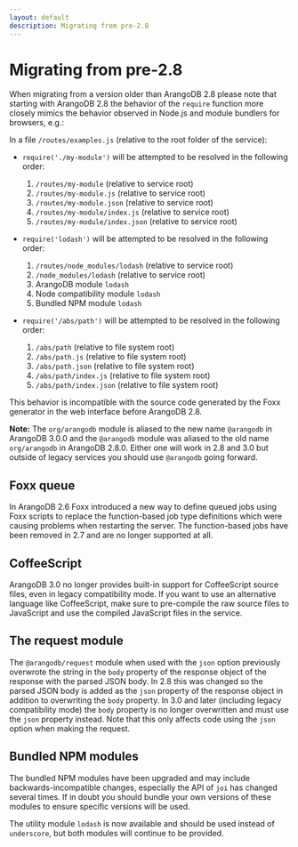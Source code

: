 ```yaml
---
layout: default
description: Migrating from pre-2.8
---
```

Migrating from pre-2.8
======================

When migrating from a version older than ArangoDB 2.8 please note that starting with ArangoDB 2.8 the behavior of the `require` function more closely mimics the behavior observed in Node.js and module bundlers for browsers, e.g.:

In a file `/routes/examples.js` (relative to the root folder of the service):

* `require('./my-module')` will be attempted to be resolved in the following order:

  1. `/routes/my-module` (relative to service root)
  2. `/routes/my-module.js` (relative to service root)
  3. `/routes/my-module.json` (relative to service root)
  4. `/routes/my-module/index.js` (relative to service root)
  5. `/routes/my-module/index.json` (relative to service root)

* `require('lodash')` will be attempted to be resolved in the following order:

  1. `/routes/node_modules/lodash` (relative to service root)
  2. `/node_modules/lodash` (relative to service root)
  3. ArangoDB module `lodash`
  4. Node compatibility module `lodash`
  5. Bundled NPM module `lodash`

* `require('/abs/path')` will be attempted to be resolved in the following order:

  1. `/abs/path` (relative to file system root)
  2. `/abs/path.js` (relative to file system root)
  3. `/abs/path.json` (relative to file system root)
  4. `/abs/path/index.js` (relative to file system root)
  5. `/abs/path/index.json` (relative to file system root)

This behavior is incompatible with the source code generated by the Foxx generator in the web interface before ArangoDB 2.8.

**Note:** The `org/arangodb` module is aliased to the new name `@arangodb` in ArangoDB 3.0.0 and the `@arangodb` module was aliased to the old name `org/arangodb` in ArangoDB 2.8.0. Either one will work in 2.8 and 3.0 but outside of legacy services you should use `@arangodb` going forward.

Foxx queue
----------

In ArangoDB 2.6 Foxx introduced a new way to define queued jobs using Foxx scripts to replace the function-based job type definitions which were causing problems when restarting the server. The function-based jobs have been removed in 2.7 and are no longer supported at all.

CoffeeScript
------------

ArangoDB 3.0 no longer provides built-in support for CoffeeScript source files, even in legacy compatibility mode. If you want to use an alternative language like CoffeeScript, make sure to pre-compile the raw source files to JavaScript and use the compiled JavaScript files in the service.

The request module
------------------

The `@arangodb/request` module when used with the `json` option previously overwrote the string in the `body` property of the response object of the response with the parsed JSON body. In 2.8 this was changed so the parsed JSON body is added as the `json` property of the response object in addition to overwriting the `body` property. In 3.0 and later (including legacy compatibility mode) the `body` property is no longer overwritten and must use the `json` property instead. Note that this only affects code using the `json` option when making the request.

Bundled NPM modules
-------------------

The bundled NPM modules have been upgraded and may include backwards-incompatible changes, especially the API of `joi` has changed several times. If in doubt you should bundle your own versions of these modules to ensure specific versions will be used.

The utility module `lodash` is now available and should be used instead of `underscore`, but both modules will continue to be provided.
